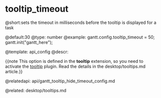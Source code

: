 tooltip_timeout
=============

@short:sets the timeout in milliseconds before the tooltip is displayed for a task
	
@default:30
@type: number
@example:
gantt.config.tooltip_timeout = 50;
gantt.init("gantt_here");


@template:	api_config
@descr:

{{note This option is defined in the **tooltip** extension, so you need to activate the [tooltip](desktop/extensions_list.md#tooltip) plugin. Read the details in the desktop/tooltips.md article.}}



@relatedapi:
api/gantt_tooltip_hide_timeout_config.md

@related:
   desktop/tooltips.md
